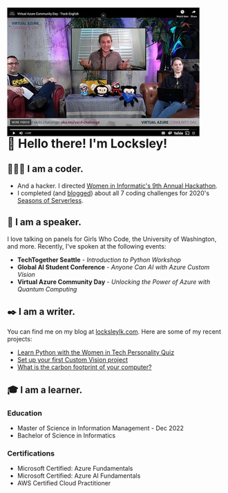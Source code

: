 <img
  src="photos/VACD.jfif"
  alt="Locksley at the Virtual Azure Community Day"
  style="float: left; margin-right: 90px;"
/>

# 🦝 Hello there! I'm Locksley! 

## 👩🏼‍💻 I am a coder.
- And a hacker. I directed [Women in Informatic's 9th Annual Hackathon](https://ischool.uw.edu/news/2021/01/success-first-online-hackathon-thrills-winfo).
- I completed (and [blogged](https://www.locksleylk.com/2021/jollof/)) about all 7 coding challenges for 2020's [Seasons of Serverless](https://github.com/microsoft/Seasons-of-Serverless).

## 🎤 I am a speaker.
I love talking on panels for Girls Who Code, the University of Washington, and more. Recently, I've spoken at the following events:
- **TechTogether Seattle** - *Introduction to Python Workshop*
- **Global AI Student Conference** - *Anyone Can AI with Azure Custom Vision*
- **Virtual Azure Community Day** - *Unlocking the Power of Azure with Quantum Computing*

## ✒️ I am a writer.
You can find me on my blog at [locksleylk.com](https://www.locksleylk.com/). Here are some of my recent projects:
- [Learn Python with the Women in Tech Personality Quiz](https://www.locksleylk.com/2021/introPythonWorkshop/)
- [Set up your first Custom Vision project](https://www.locksleylk.com/2020/customvisionintro/)
- [What is the carbon footprint of your computer?](https://www.locksleylk.com/2020/green/)

## 🎓 I am a learner.
### Education
- Master of Science in Information Management - Dec 2022
- Bachelor of Science in Informatics

### Certifications
- Microsoft Certified: Azure Fundamentals
- Microsoft Certified: Azure AI Fundamentals
- AWS Certified Cloud Practitioner
